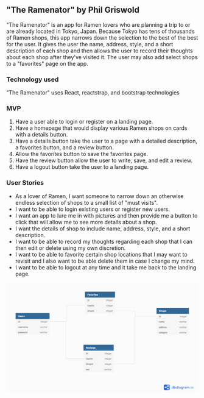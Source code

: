 ## "The Ramenator" by Phil Griswold

"The Ramenator" is an app for Ramen lovers who are planning a trip to or are already located in Tokyo, Japan.  Because Tokyo has tens of thousands of Ramen shops, this app narrows down the selection to the best of the best for the user.  It gives the user the name, address, style, and a short description of each shop and then allows the user to record their thoughts about each shop after they've visited it.  The user may also add select shops to a "favorites" page on the app.

### Technology used

"The Ramenator" uses React, reactstrap, and bootstrap technologies

### MVP

1. Have a user able to login or register on a landing page.
2. Have a homepage that would display various Ramen shops on cards with a details button.
3. Have a details button take the user to a page with a detailed description, a favorites button, and a review button.
4. Allow the favorites button to save the favorites page.
5. Have the review button allow the user to write, save, and edit a review.
6. Have a logout button take the user to a landing page.


### User Stories

- As a lover of Ramen, I want someone to narrow down an otherwise endless selection of shops to a small list of "must visits".
- I want to be able to login existing users or register new users.
- I want an app to lure me in with pictures and then provide me a button to click that will allow me to see more details about a shop.
- I want the details of shop to include name, address, style, and a short description.
- I want to be able to record my thoughts regarding each shop that I can then edit or delete using my own discretion.
- I want to be able to favorite certain shop locations that I may want to revisit and I also want to be able delete them in case I change my mind. 
- I want to be able to logout at any time and it take me back to the landing page.

![heyyy](./images/ERD2.png)
